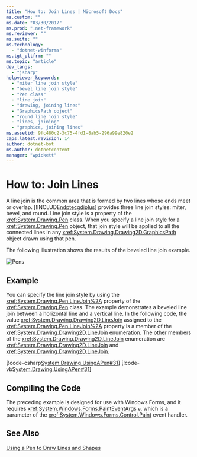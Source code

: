 ```yaml
---
title: "How to: Join Lines | Microsoft Docs"
ms.custom: ""
ms.date: "03/30/2017"
ms.prod: ".net-framework"
ms.reviewer: ""
ms.suite: ""
ms.technology: 
  - "dotnet-winforms"
ms.tgt_pltfrm: ""
ms.topic: "article"
dev_langs: 
  - "jsharp"
helpviewer_keywords: 
  - "miter line join style"
  - "bevel line join style"
  - "Pen class"
  - "line join"
  - "drawing, joining lines"
  - "GraphicsPath object"
  - "round line join style"
  - "lines, joining"
  - "graphics, joining lines"
ms.assetid: 9fc480c2-3c75-4fd1-8ab5-296a99e820e2
caps.latest.revision: 14
author: dotnet-bot
ms.author: dotnetcontent
manager: "wpickett"
---
```

# How to: Join Lines
A line join is the common area that is formed by two lines whose ends meet or overlap. [!INCLUDE[ndptecgdiplus](../../../../includes/ndptecgdiplus-md.md)] provides three line join styles: miter, bevel, and round. Line join style is a property of the <xref:System.Drawing.Pen> class. When you specify a line join style for a <xref:System.Drawing.Pen> object, that join style will be applied to all the connected lines in any <xref:System.Drawing.Drawing2D.GraphicsPath> object drawn using that pen.  
  
 The following illustration shows the results of the beveled line join example.  
  
 ![Pens](../../../../docs/framework/winforms/advanced/media/pens5.gif "pens5")  
  
## Example  
 You can specify the line join style by using the <xref:System.Drawing.Pen.LineJoin%2A> property of the <xref:System.Drawing.Pen> class. The example demonstrates a beveled line join between a horizontal line and a vertical line. In the following code, the value <xref:System.Drawing.Drawing2D.LineJoin> assigned to the <xref:System.Drawing.Pen.LineJoin%2A> property is a member of the <xref:System.Drawing.Drawing2D.LineJoin> enumeration. The other members of the <xref:System.Drawing.Drawing2D.LineJoin> enumeration are <xref:System.Drawing.Drawing2D.LineJoin> and <xref:System.Drawing.Drawing2D.LineJoin>.  
  
 [!code-csharp[System.Drawing.UsingAPen#31](../../../../samples/snippets/csharp/VS_Snippets_Winforms/System.Drawing.UsingAPen/CS/Class1.cs#31)]
 [!code-vb[System.Drawing.UsingAPen#31](../../../../samples/snippets/visualbasic/VS_Snippets_Winforms/System.Drawing.UsingAPen/VB/Class1.vb#31)]  
  
## Compiling the Code  
 The preceding example is designed for use with Windows Forms, and it requires <xref:System.Windows.Forms.PaintEventArgs> `e`, which is a parameter of the <xref:System.Windows.Forms.Control.Paint> event handler.  
  
## See Also  
 [Using a Pen to Draw Lines and Shapes](../../../../docs/framework/winforms/advanced/using-a-pen-to-draw-lines-and-shapes.md)